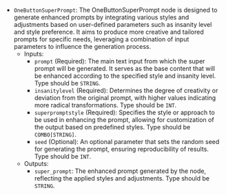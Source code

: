 - `OneButtonSuperPrompt`: The OneButtonSuperPrompt node is designed to generate enhanced prompts by integrating various styles and adjustments based on user-defined parameters such as insanity level and style preference. It aims to produce more creative and tailored prompts for specific needs, leveraging a combination of input parameters to influence the generation process.
    - Inputs:
        - `prompt` (Required): The main text input from which the super prompt will be generated. It serves as the base content that will be enhanced according to the specified style and insanity level. Type should be `STRING`.
        - `insanitylevel` (Required): Determines the degree of creativity or deviation from the original prompt, with higher values indicating more radical transformations. Type should be `INT`.
        - `superpromptstyle` (Required): Specifies the style or approach to be used in enhancing the prompt, allowing for customization of the output based on predefined styles. Type should be `COMBO[STRING]`.
        - `seed` (Optional): An optional parameter that sets the random seed for generating the prompt, ensuring reproducibility of results. Type should be `INT`.
    - Outputs:
        - `super_prompt`: The enhanced prompt generated by the node, reflecting the applied styles and adjustments. Type should be `STRING`.
